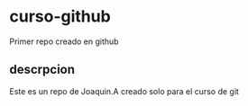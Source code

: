 # curso-github
Primer repo creado en github

## descrpcion 
Este es un repo de Joaquin.A creado solo para el curso de git 
